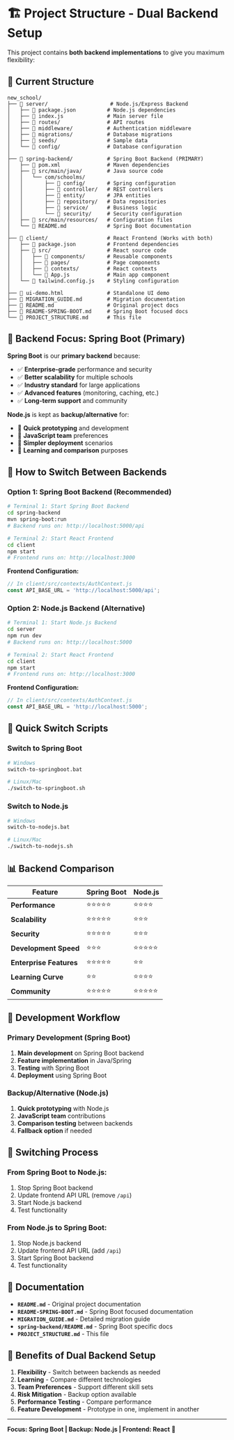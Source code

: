 # 🏗️ Project Structure - Dual Backend Setup

This project contains **both backend implementations** to give you maximum flexibility:

## 📁 **Current Structure**

```
new_school/
├── 📁 server/                    # Node.js/Express Backend
│   ├── 📄 package.json          # Node.js dependencies
│   ├── 📄 index.js              # Main server file
│   ├── 📁 routes/               # API routes
│   ├── 📁 middleware/           # Authentication middleware
│   ├── 📁 migrations/           # Database migrations
│   ├── 📁 seeds/                # Sample data
│   └── 📁 config/               # Database configuration
│
├── 📁 spring-backend/           # Spring Boot Backend (PRIMARY)
│   ├── 📄 pom.xml               # Maven dependencies
│   ├── 📁 src/main/java/        # Java source code
│   │   └── com/schoolms/
│   │       ├── 📁 config/       # Spring configuration
│   │       ├── 📁 controller/   # REST controllers
│   │       ├── 📁 entity/       # JPA entities
│   │       ├── 📁 repository/   # Data repositories
│   │       ├── 📁 service/      # Business logic
│   │       └── 📁 security/     # Security configuration
│   ├── 📁 src/main/resources/   # Configuration files
│   └── 📄 README.md             # Spring Boot documentation
│
├── 📁 client/                   # React Frontend (Works with both)
│   ├── 📄 package.json          # Frontend dependencies
│   ├── 📁 src/                  # React source code
│   │   ├── 📁 components/       # Reusable components
│   │   ├── 📁 pages/            # Page components
│   │   ├── 📁 contexts/         # React contexts
│   │   └── 📄 App.js            # Main app component
│   └── 📄 tailwind.config.js    # Styling configuration
│
├── 📄 ui-demo.html              # Standalone UI demo
├── 📄 MIGRATION_GUIDE.md        # Migration documentation
├── 📄 README.md                 # Original project docs
├── 📄 README-SPRING-BOOT.md     # Spring Boot focused docs
└── 📄 PROJECT_STRUCTURE.md      # This file
```

## 🎯 **Backend Focus: Spring Boot (Primary)**

**Spring Boot** is our **primary backend** because:
- ✅ **Enterprise-grade** performance and security
- ✅ **Better scalability** for multiple schools
- ✅ **Industry standard** for large applications
- ✅ **Advanced features** (monitoring, caching, etc.)
- ✅ **Long-term support** and community

**Node.js** is kept as **backup/alternative** for:
- 🔄 **Quick prototyping** and development
- 🔄 **JavaScript team** preferences
- 🔄 **Simpler deployment** scenarios
- 🔄 **Learning and comparison** purposes

## 🚀 **How to Switch Between Backends**

### **Option 1: Spring Boot Backend (Recommended)**

```bash
# Terminal 1: Start Spring Boot Backend
cd spring-backend
mvn spring-boot:run
# Backend runs on: http://localhost:5000/api

# Terminal 2: Start React Frontend
cd client
npm start
# Frontend runs on: http://localhost:3000
```

**Frontend Configuration:**
```javascript
// In client/src/contexts/AuthContext.js
const API_BASE_URL = 'http://localhost:5000/api';
```

### **Option 2: Node.js Backend (Alternative)**

```bash
# Terminal 1: Start Node.js Backend
cd server
npm run dev
# Backend runs on: http://localhost:5000

# Terminal 2: Start React Frontend
cd client
npm start
# Frontend runs on: http://localhost:3000
```

**Frontend Configuration:**
```javascript
// In client/src/contexts/AuthContext.js
const API_BASE_URL = 'http://localhost:5000';
```

## 🔧 **Quick Switch Scripts**

### **Switch to Spring Boot**
```bash
# Windows
switch-to-springboot.bat

# Linux/Mac
./switch-to-springboot.sh
```

### **Switch to Node.js**
```bash
# Windows
switch-to-nodejs.bat

# Linux/Mac
./switch-to-nodejs.sh
```

## 📊 **Backend Comparison**

| Feature | Spring Boot | Node.js |
|---------|-------------|---------|
| **Performance** | ⭐⭐⭐⭐⭐ | ⭐⭐⭐⭐ |
| **Scalability** | ⭐⭐⭐⭐⭐ | ⭐⭐⭐ |
| **Security** | ⭐⭐⭐⭐⭐ | ⭐⭐⭐ |
| **Development Speed** | ⭐⭐⭐ | ⭐⭐⭐⭐⭐ |
| **Enterprise Features** | ⭐⭐⭐⭐⭐ | ⭐⭐ |
| **Learning Curve** | ⭐⭐ | ⭐⭐⭐⭐ |
| **Community** | ⭐⭐⭐⭐⭐ | ⭐⭐⭐⭐⭐ |

## 🎯 **Development Workflow**

### **Primary Development (Spring Boot)**
1. **Main development** on Spring Boot backend
2. **Feature implementation** in Java/Spring
3. **Testing** with Spring Boot
4. **Deployment** using Spring Boot

### **Backup/Alternative (Node.js)**
1. **Quick prototyping** with Node.js
2. **JavaScript team** contributions
3. **Comparison testing** between backends
4. **Fallback option** if needed

## 🔄 **Switching Process**

### **From Spring Boot to Node.js:**
1. Stop Spring Boot backend
2. Update frontend API URL (remove `/api`)
3. Start Node.js backend
4. Test functionality

### **From Node.js to Spring Boot:**
1. Stop Node.js backend
2. Update frontend API URL (add `/api`)
3. Start Spring Boot backend
4. Test functionality

## 📝 **Documentation**

- **`README.md`** - Original project documentation
- **`README-SPRING-BOOT.md`** - Spring Boot focused documentation
- **`MIGRATION_GUIDE.md`** - Detailed migration guide
- **`spring-backend/README.md`** - Spring Boot specific docs
- **`PROJECT_STRUCTURE.md`** - This file

## 🎉 **Benefits of Dual Backend Setup**

1. **Flexibility** - Switch between backends as needed
2. **Learning** - Compare different technologies
3. **Team Preferences** - Support different skill sets
4. **Risk Mitigation** - Backup option available
5. **Performance Testing** - Compare performance
6. **Feature Development** - Prototype in one, implement in another

---

**Focus: Spring Boot | Backup: Node.js | Frontend: React** 🚀
